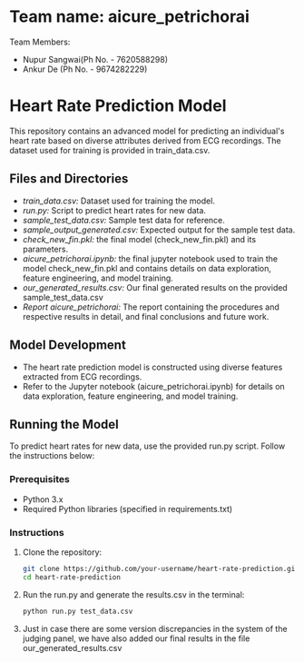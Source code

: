 # Team name: aicure_petrichorai
Team Members:
- Nupur Sangwai(Ph No. - 7620588298)
- Ankur De (Ph No. - 9674282229)
# Heart Rate Prediction Model

This repository contains an advanced model for predicting an individual's heart rate based on diverse attributes derived from ECG recordings. The dataset used for training is provided in train_data.csv.

## Files and Directories

- *train_data.csv:* Dataset used for training the model.
- *run.py:* Script to predict heart rates for new data.
- *sample_test_data.csv:* Sample test data for reference.
- *sample_output_generated.csv:* Expected output for the sample test data.
- *check_new_fin.pkl:* the final model (check_new_fin.pkl) and its parameters.
- *aicure_petrichorai.ipynb:* the final jupyter notebook used to train the model check_new_fin.pkl and contains details on data exploration, feature engineering, and model training.
- *our_generated_results.csv:* Our final generated results on the provided sample_test_data.csv
- *Report aicure_petrichorai:* The report containing the procedures and respective results in detail, and final conclusions and future work.

## Model Development

- The heart rate prediction model is constructed using diverse features extracted from ECG recordings.
- Refer to the Jupyter notebook (aicure_petrichorai.ipynb) for details on data exploration, feature engineering, and model training.

## Running the Model

To predict heart rates for new data, use the provided run.py script. Follow the instructions below:

### Prerequisites

- Python 3.x
- Required Python libraries (specified in requirements.txt)

### Instructions

1. Clone the repository:
   ```bash
   git clone https://github.com/your-username/heart-rate-prediction.git
   cd heart-rate-prediction
2. Run the run.py and generate the results.csv in the terminal:
   ```bash
   python run.py test_data.csv
3. Just in case there are some version discrepancies in the system of the judging panel, we have also added our final results in the file our_generated_results.csv
